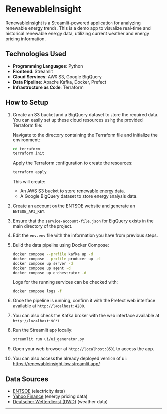 # RenewableInsight

RenewableInsight is a Streamlit-powered application for analyzing renewable energy trends. This is a demo app to visualize real-time and historical renewable energy data, utilizing current weather and energy pricing information.


## Technologies Used

- **Programming Languages**: Python
- **Frontend**: Streamlit
- **Cloud Services**: AWS S3, Google BigQuery
- **Data Pipeline**: Apache Kafka, Docker, Prefect
- **Infrastructure as Code**: Terraform



## How to Setup

1. Create an S3 bucket and a BigQuery dataset to store the required data. You can easily set up these cloud resources using the provided Terraform file:

   Navigate to the directory containing the Terraform file and initialize the environment:

   ```sh
   cd terraform
   terraform init
   ```

   Apply the Terraform configuration to create the resources:

   ```sh
   terraform apply
   ```

   This will create:
   - An AWS S3 bucket to store renewable energy data.
   - A Google BigQuery dataset to store energy analysis data.

2. Create an account on the ENTSOE website and generate an `ENTSOE_API_KEY`.

3. Ensure that the `service-account-file.json` for BigQuery exists in the main directory of the project.

4. Edit the `env.env` file with the information you have from previous steps.

5. Build the data pipeline using Docker Compose:

   ```sh
   docker compose --profile kafka up -d
   docker compose --profile producer up -d
   docker compose up server -d
   docker compose up agent -d
   docker compose up orchestrator -d
   ```

   Logs for the running services can be checked with:

   ```sh
   docker compose logs -f
   ```

6. Once the pipeline is running, confirm it with the Prefect web interface available at `http://localhost:4200`.

7. You can also check the Kafka broker with the web interface available at `http://localhost:9021`.


8. Run the Streamlit app locally:

    ```sh
   streamlit run ui/ui_generator.py
    ```

9. Open your web browser at `http://localhost:8501` to access the app.

10. You can also access the already deployed version of ui: https://renewableinsight-bw.streamlit.app/

## Data Sources

- [ENTSOE](https://www.entsoe.eu) (electricity data)
- [Yahoo Finance](https://finance.yahoo.com) (energy pricing data)
- [Deutscher Wetterdienst (DWD)](https://www.dwd.de) (weather data)


---

